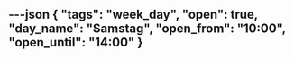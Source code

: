 ---json
{
"tags": "week_day",
  "open": true,
  "day_name": "Samstag",
  "open_from": "10:00",
  "open_until": "14:00"
}
---
